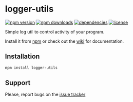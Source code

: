 # logger-utils

[![npm version](https://img.shields.io/npm/v/logger-utils.svg)](https://npmjs.com/package/logger-utils)
[![npm downloads](https://img.shields.io/npm/dm/logger-utils.svg)](https://npmjs.com/package/logger-utils)
[![dependencies](https://david-dm.org/sasd97/logger-utils.svg)](https://david-dm.org/sasd97/logger-utils)
[![license](https://img.shields.io/npm/l/logger-utils.svg)](https://github.com/sasd97/logger-utils/blob/master/LICENSE)

Simple log util to control activity of your program.

Install it from [npm](https://www.npmjs.com/package/logger-utils) or check out the [wiki](https://github.com/sasd97/logger-utils/wiki) for documentation.

## Installation

```bash
npm install logger-utils
```

## Support

Please, report bugs on the [issue tracker](https://github.com/sasd97/logger-utils/issues)
